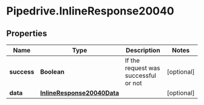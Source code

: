 # Pipedrive.InlineResponse20040

## Properties

Name | Type | Description | Notes
------------ | ------------- | ------------- | -------------
**success** | **Boolean** | If the request was successful or not | [optional] 
**data** | [**InlineResponse20040Data**](InlineResponse20040Data.md) |  | [optional] 


